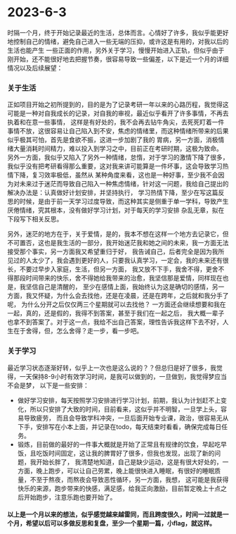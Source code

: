 # 2023-6-3

时隔一个月，终于开始记录最近的生活，总体而言。心情好了许多，我似乎能更好地控制自己的情绪，避免自己进入一些无端的压抑，或许这是有用的，对我以后的生活也能产生
一些正面的作用，另外关于学习，慢慢开始进入正轨，但似乎由于刚开始，还不能很好地去把握节奏，很容易导致一些偏差，以下是近一个月的详细情况以及后续展望：

### 关于生活

正如项目开始之初所提到的，目的是为了记录考研一年以来的心路历程，我觉得这可能是一种对自我成长的记录，对自我的审视，最近似乎看开了许多事情，不再去执着和在意一些事情，
这样是有好处的，我不会再去钻牛角尖，去死死盯着一件事情不放，这很容易让自己陷入到不安，焦虑的情绪里，而这种情绪所带来的后果似乎极其可怕，首先是食欲不振，这进一步加剧了我的
胃病，另一方面，消极情绪大量消耗时间精力，难以投入到学习之中，目前正在考研时期，这极为致命。
另外一方面，我似乎又陷入了另外一种情绪，怠惰，对于学习的激情下降了很多，我似乎没有把考研看得那么重要，这对我来讲可能算是一件坏事，这会导致学习热情下降，复习效率极低，虽然从
某种角度来看，这也是一种好事，至少我不会因为对未来过于迷茫而导致自己陷入一种焦虑情绪，针对这一问题，我给自己提出的解决办法是：认真做好计划安排，并坚持执行，
学习热情下降，至少在写这篇反思的时候，是由于前一天学习过度导致，而这种其实是侧重于单一学科，导致产生厌倦情绪，究其根本，没有做好学习计划，对于每天的学习安排
杂乱无章，拟在下段写下相关反思。

另外，迷茫的地方在于，关于爱情，是的，我本不想在这样一个地方去记录它，但不可置否，这也是我生活的一部分，我开始迷茫我和她之间的未来，我一方面无法接受那个事实，另一方面我又希望重归于好，
我告诫自己，后者完全是因为我所见过的人太少了，我会遇到更好的人，只要我认真学习，一定会，我的未来还有很长，不要过早步入家庭，生活，但另一方面，
我又放不下手，我舍不得，更舍不得那段时间带来的快乐，舍不得她给我带来的治愈，我坚信那是爱情，同样现在也是，我坚信自己是清醒的，
至少在感情上面，我始终认为这是确切的感情，另一方面，我又怀疑，为什么会去找他，还是在凌晨，还是在跨年，之后就和我分手了呢，
为什么分开之后仅仅两三个星期就可以去找他？
一方面还会继续想要和我在一起，真的，还是假的，我得不到答案，甚至于我们在一起之后，
我大概一辈子也拿不到答案了。对于这一点，我给不出自己答案，理性告诉我这样下去不好，人生在于舍得，但，怎么舍得？走一步，看一步吧。

### 关于学习

最近学习状态逐渐好转，似乎上一次也是这么说的？？但总归是好了很多，我觉得，一天保持8-9小时有效学习时间，是我可以做到的，一旦做到，我觉得梦应当不会是梦，
以下是一些安排：
- 做好学习安排，每天按照学习安排进行学习计划，前期，我认为计划赶不上变化，所以只安排了大致的时间，目前看来，这似乎并不明智，一旦学上头，容易导致疲劳，
而且会导致学科冲突，一旦后面开始专业课，政治，很容易无从下手，安排写在小本上面，并记录在todo，每天结束时看看，确保完成每日任务。
- 锻炼，目前做的最好的一件事大概就是开始了正常且有规律的饮食，早起吃早饭，且吃饭时间固定，这让我的脾胃好了很多，但我也发现，出现了新的问题，我开始长胖了，
我清楚地知道，自己是缺少运动，这是有很大好处的，一方面，晚上跑步，可以让自己劳累，晚上能很快进入睡眠，有很好的睡眠质量，不至于熬夜，而熬夜会导致恶性循环，另一方面，我想，
这可能是我获得快乐的来源，跑步带来的快感，满足感，给我正向激励，目前暂定晚上十点之后开始跑步，注意乐跑也要开始了。

#### 以上是一个月以来的想法，似乎感觉越来越雷同，而且跨度很久，时间一过就是一个月，希望以后可以多做反思和复盘，至少一个星期一篇，小flag，就这样。
